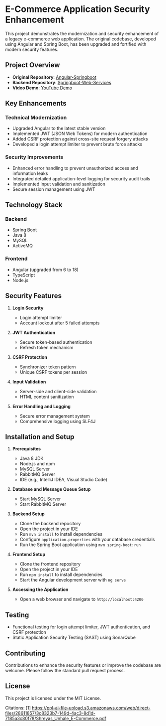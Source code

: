 # E-Commerce Application Security Enhancement

This project demonstrates the modernization and security enhancement of a legacy e-commerce web application. The original codebase, developed using Angular and Spring Boot, has been upgraded and fortified with modern security features.

## Project Overview

- **Original Repository**: [Angular-Springboot](https://github.com/cyela/Angular-Springboot)
- **Backend Repository**: [Springboot-Web-Services](https://github.com/cyela/Springboot-Web-Services)
- **Video Demo**: [YouTube Demo](https://youtu.be/aO_3bSZH_c4)

## Key Enhancements

### Technical Modernization
- Upgraded Angular to the latest stable version
- Implemented JWT (JSON Web Tokens) for modern authentication
- Added CSRF protection against cross-site request forgery attacks
- Developed a login attempt limiter to prevent brute force attacks

### Security Improvements
- Enhanced error handling to prevent unauthorized access and information leaks
- Integrated detailed application-level logging for security audit trails
- Implemented input validation and sanitization
- Secure session management using JWT

## Technology Stack

### Backend
- Spring Boot
- Java 8
- MySQL
- ActiveMQ

### Frontend
- Angular (upgraded from 6 to 18)
- TypeScript
- Node.js

## Security Features

1. **Login Security**
   - Login attempt limiter
   - Account lockout after 5 failed attempts

2. **JWT Authentication**
   - Secure token-based authentication
   - Refresh token mechanism

3. **CSRF Protection**
   - Synchronizer token pattern
   - Unique CSRF tokens per session

4. **Input Validation**
   - Server-side and client-side validation
   - HTML content sanitization

5. **Error Handling and Logging**
   - Secure error management system
   - Comprehensive logging using SLF4J

## Installation and Setup

1. **Prerequisites**
   - Java 8 JDK
   - Node.js and npm
   - MySQL Server
   - RabbitMQ Server
   - IDE (e.g., IntelliJ IDEA, Visual Studio Code)

2. **Database and Message Queue Setup**
   - Start MySQL Server
   - Start RabbitMQ Server

3. **Backend Setup**
   - Clone the backend repository
   - Open the project in your IDE
   - Run `mvn install` to install dependencies
   - Configure `application.properties` with your database credentials
   - Run the Spring Boot application using `mvn spring-boot:run`

4. **Frontend Setup**
   - Clone the frontend repository
   - Open the project in your IDE
   - Run `npm install` to install dependencies
   - Start the Angular development server with `ng serve`

5. **Accessing the Application**
   - Open a web browser and navigate to `http://localhost:4200`

## Testing

- Functional testing for login attempt limiter, JWT authentication, and CSRF protection
- Static Application Security Testing (SAST) using SonarQube

## Contributing

Contributions to enhance the security features or improve the codebase are welcome. Please follow the standard pull request process.

## License

This project is licensed under the MIT License.

Citations:
[1] https://ppl-ai-file-upload.s3.amazonaws.com/web/direct-files/28611857/3c8323b7-149d-4ac3-8d1d-7185a3c80f78/Shreyas_Unhale_E-Commerce.pdf